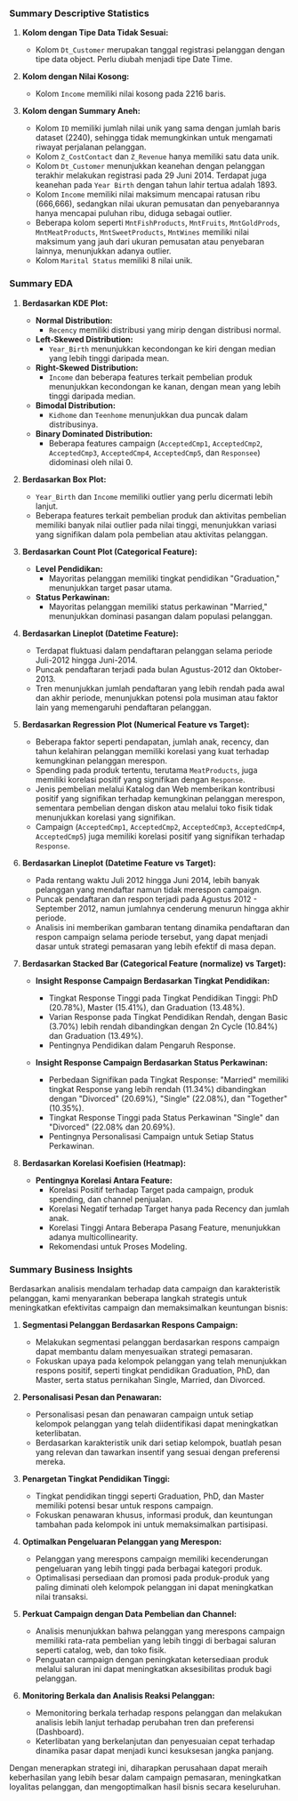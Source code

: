 ### **Summary Descriptive Statistics**

1. **Kolom dengan Tipe Data Tidak Sesuai:**

   - Kolom `Dt_Customer` merupakan tanggal registrasi pelanggan dengan tipe data object. Perlu diubah menjadi tipe Date Time.

2. **Kolom dengan Nilai Kosong:**

   - Kolom `Income` memiliki nilai kosong pada 2216 baris.

3. **Kolom dengan Summary Aneh:**

   - Kolom `ID` memiliki jumlah nilai unik yang sama dengan jumlah baris dataset (2240), sehingga tidak memungkinkan untuk mengamati riwayat perjalanan pelanggan.
   - Kolom `Z_CostContact` dan `Z_Revenue` hanya memiliki satu data unik.
   - Kolom `Dt_Customer` menunjukkan keanehan dengan pelanggan terakhir melakukan registrasi pada 29 Juni 2014. Terdapat juga keanehan pada `Year Birth` dengan tahun lahir tertua adalah 1893.
   - Kolom `Income` memiliki nilai maksimum mencapai ratusan ribu (666,666), sedangkan nilai ukuran pemusatan dan penyebarannya hanya mencapai puluhan ribu, diduga sebagai outlier.
   - Beberapa kolom seperti `MntFishProducts`, `MntFruits`, `MntGoldProds`, `MntMeatProducts`, `MntSweetProducts`, `MntWines` memiliki nilai maksimum yang jauh dari ukuran pemusatan atau penyebaran lainnya, menunjukkan adanya outlier.
   - Kolom `Marital Status` memiliki 8 nilai unik.

### **Summary EDA**

1. **Berdasarkan KDE Plot:**

   - **Normal Distribution:**
     - `Recency` memiliki distribusi yang mirip dengan distribusi normal.
   - **Left-Skewed Distribution:**
     - `Year_Birth` menunjukkan kecondongan ke kiri dengan median yang lebih tinggi daripada mean.
   - **Right-Skewed Distribution:**
     - `Income` dan beberapa features terkait pembelian produk menunjukkan kecondongan ke kanan, dengan mean yang lebih tinggi daripada median.
   - **Bimodal Distribution:**
     - `Kidhome` dan `Teenhome` menunjukkan dua puncak dalam distribusinya.
   - **Binary Dominated Distribution:**
     - Beberapa features campaign (`AcceptedCmp1`, `AcceptedCmp2`, `AcceptedCmp3`, `AcceptedCmp4`, `AcceptedCmp5`, dan `Responsee`) didominasi oleh nilai 0.

2. **Berdasarkan Box Plot:**

   - `Year_Birth` dan `Income` memiliki outlier yang perlu dicermati lebih lanjut.
   - Beberapa features terkait pembelian produk dan aktivitas pembelian memiliki banyak nilai outlier pada nilai tinggi, menunjukkan variasi yang signifikan dalam pola pembelian atau aktivitas pelanggan.

3. **Berdasarkan Count Plot (Categorical Feature):**

   - **Level Pendidikan:**
     - Mayoritas pelanggan memiliki tingkat pendidikan "Graduation," menunjukkan target pasar utama.
   - **Status Perkawinan:**
     - Mayoritas pelanggan memiliki status perkawinan "Married," menunjukkan dominasi pasangan dalam populasi pelanggan.

4. **Berdasarkan Lineplot (Datetime Feature):**

   - Terdapat fluktuasi dalam pendaftaran pelanggan selama periode Juli-2012 hingga Juni-2014.
   - Puncak pendaftaran terjadi pada bulan Agustus-2012 dan Oktober-2013.
   - Tren menunjukkan jumlah pendaftaran yang lebih rendah pada awal dan akhir periode, menunjukkan potensi pola musiman atau faktor lain yang memengaruhi pendaftaran pelanggan.

5. **Berdasarkan Regression Plot (Numerical Feature vs Target):**

   - Beberapa faktor seperti pendapatan, jumlah anak, recency, dan tahun kelahiran pelanggan memiliki korelasi yang kuat terhadap kemungkinan pelanggan merespon.
   - Spending pada produk tertentu, terutama `MeatProducts`, juga memiliki korelasi positif yang signifikan dengan `Response`.
   - Jenis pembelian melalui Katalog dan Web memberikan kontribusi positif yang signifikan terhadap kemungkinan pelanggan merespon, sementara pembelian dengan diskon atau melalui toko fisik tidak menunjukkan korelasi yang signifikan.
   - Campaign (`AcceptedCmp1`, `AcceptedCmp2`, `AcceptedCmp3`, `AcceptedCmp4`, `AcceptedCmp5`) juga memiliki korelasi positif yang signifikan terhadap `Response`.

6. **Berdasarkan Lineplot (Datetime Feature vs Target):**

   - Pada rentang waktu Juli 2012 hingga Juni 2014, lebih banyak pelanggan yang mendaftar namun tidak merespon campaign.
   - Puncak pendaftaran dan respon terjadi pada Agustus 2012 - September 2012, namun jumlahnya cenderung menurun hingga akhir periode.
   - Analisis ini memberikan gambaran tentang dinamika pendaftaran dan respon campaign selama periode tersebut, yang dapat menjadi dasar untuk strategi pemasaran yang lebih efektif di masa depan.

7. **Berdasarkan Stacked Bar (Categorical Feature (normalize) vs Target):**

   - **Insight Response Campaign Berdasarkan Tingkat Pendidikan:**
     - Tingkat Response Tinggi pada Tingkat Pendidikan Tinggi: PhD (20.78%), Master (15.41%), dan Graduation (13.48%).
     - Varian Response pada Tingkat Pendidikan Rendah, dengan Basic (3.70%) lebih rendah dibandingkan dengan 2n Cycle (10.84%) dan Graduation (13.49%).
     - Pentingnya Pendidikan dalam Pengaruh Response.

   - **Insight Response Campaign Berdasarkan Status Perkawinan:**
     - Perbedaan Signifikan pada Tingkat Response: "Married" memiliki tingkat Response yang lebih rendah (11.34%) dibandingkan dengan "Divorced" (20.69%), "Single" (22.08%), dan "Together" (10.35%).
     - Tingkat Response Tinggi pada Status Perkawinan "Single" dan "Divorced" (22.08% dan 20.69%).
     - Pentingnya Personalisasi Campaign untuk Setiap Status Perkawinan.

8. **Berdasarkan Korelasi Koefisien (Heatmap):**

   - **Pentingnya Korelasi Antara Feature:**
     - Korelasi Positif terhadap Target pada campaign, produk spending, dan channel penjualan.
     - Korelasi Negatif terhadap Target hanya pada Recency dan jumlah anak.
     - Korelasi Tinggi Antara Beberapa Pasang Feature, menunjukkan adanya multicollinearity.
     - Rekomendasi untuk Proses Modeling.

### **Summary Business Insights**

Berdasarkan analisis mendalam terhadap data campaign dan karakteristik pelanggan, kami menyarankan beberapa langkah strategis untuk meningkatkan efektivitas campaign dan memaksimalkan keuntungan bisnis:

1. **Segmentasi Pelanggan Berdasarkan Respons Campaign:**
   - Melakukan segmentasi pelanggan berdasarkan respons campaign dapat membantu dalam menyesuaikan strategi pemasaran.
   - Fokuskan upaya pada kelompok pelanggan yang telah menunjukkan respons positif, seperti tingkat pendidikan Graduation, PhD, dan Master, serta status pernikahan Single, Married, dan Divorced.

2. **Personalisasi Pesan dan Penawaran:**
   - Personalisasi pesan dan penawaran campaign untuk setiap kelompok pelanggan yang telah diidentifikasi dapat meningkatkan keterlibatan.
   - Berdasarkan karakteristik unik dari setiap kelompok, buatlah pesan yang relevan dan tawarkan insentif yang sesuai dengan preferensi mereka.

3. **Penargetan Tingkat Pendidikan Tinggi:**
   - Tingkat pendidikan tinggi seperti Graduation, PhD, dan Master memiliki potensi besar untuk respons campaign.
   - Fokuskan penawaran khusus, informasi produk, dan keuntungan tambahan pada kelompok ini untuk memaksimalkan partisipasi.

4. **Optimalkan Pengeluaran Pelanggan yang Merespon:**
   - Pelanggan yang merespons campaign memiliki kecenderungan pengeluaran yang lebih tinggi pada berbagai kategori produk.
   - Optimalisasi persediaan dan promosi pada produk-produk yang paling diminati oleh kelompok pelanggan ini dapat meningkatkan nilai transaksi.

5. **Perkuat Campaign dengan Data Pembelian dan Channel:**
   - Analisis menunjukkan bahwa pelanggan yang merespons campaign memiliki rata-rata pembelian yang lebih tinggi di berbagai saluran seperti catalog, web, dan toko fisik.
   - Penguatan campaign dengan peningkatan ketersediaan produk melalui saluran ini dapat meningkatkan aksesibilitas produk bagi pelanggan.

6. **Monitoring Berkala dan Analisis Reaksi Pelanggan:**
   - Memonitoring berkala terhadap respons pelanggan dan melakukan analisis lebih lanjut terhadap perubahan tren dan preferensi (Dashboard).
   - Keterlibatan yang berkelanjutan dan penyesuaian cepat terhadap dinamika pasar dapat menjadi kunci kesuksesan jangka panjang.

Dengan menerapkan strategi ini, diharapkan perusahaan dapat meraih keberhasilan yang lebih besar dalam campaign pemasaran, meningkatkan loyalitas pelanggan, dan mengoptimalkan hasil bisnis secara keseluruhan.
